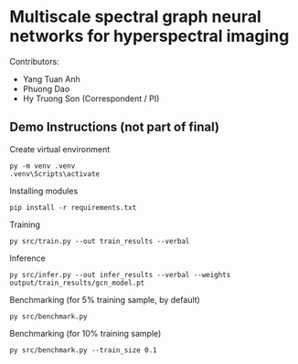 # Multiscale spectral graph neural networks for hyperspectral imaging

Contributors:
* Yang Tuan Anh
* Phuong Dao
* Hy Truong Son (Correspondent / PI)

## Demo Instructions (not part of final)
Create virtual environment
```
py -m venv .venv
.venv\Scripts\activate
```

Installing modules
```
pip install -r requirements.txt
```

Training
```
py src/train.py --out train_results --verbal
```

Inference
```
py src/infer.py --out infer_results --verbal --weights output/train_results/gcn_model.pt
```

Benchmarking (for 5% training sample, by default)
```
py src/benchmark.py
```

Benchmarking (for 10% training sample)
```
py src/benchmark.py --train_size 0.1
```